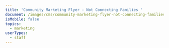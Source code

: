 ```yaml
---
title: 'Community Marketing Flyer - Not Connecting Families '
document: /images/cms/community-marketing-flyer-not-connecting-families.png
isMobile: false
topics:
  - marketing
userTypes:
  - staff
---
```



